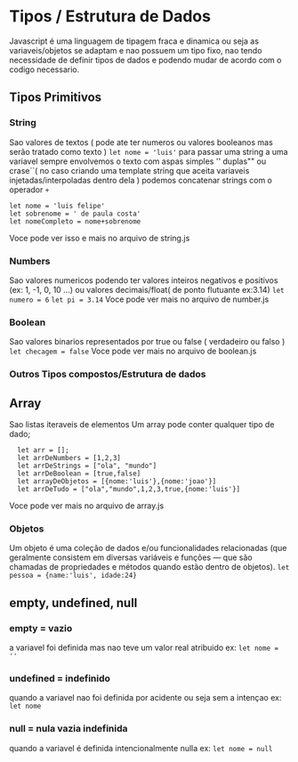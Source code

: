 # Tipos / Estrutura de Dados

Javascript é uma linguagem de tipagem fraca e dinamica ou seja as variaveis/objetos se adaptam e nao possuem um tipo fixo, nao tendo necessidade de definir tipos de dados e podendo mudar de acordo com o codigo necessario.

## Tipos Primitivos

### String

Sao valores de textos ( pode ate ter numeros ou valores booleanos mas serão tratado como texto )
`let nome = 'luis'`
para passar uma string a uma variavel sempre envolvemos o texto com aspas simples '' duplas"" ou crase``( no caso criando uma template string que aceita variaveis injetadas/interpoladas dentro dela ) podemos concatenar strings com o operador `+`

```
let nome = 'luis felipe'
let sobrenome = ' de paula costa'
let nomeCompleto = nome+sobrenome
```

Voce pode ver isso e mais no arquivo de string.js

### Numbers

Sao valores numericos podendo ter valores inteiros negativos e positivos (ex: 1, -1, 0, 10 ...) ou valores decimais/float( de ponto flutuante ex:3.14)
`let numero = 6`
`let pi = 3.14`
Voce pode ver mais no arquivo de number.js

### Boolean

Sao valores binarios representados por true ou false ( verdadeiro ou falso )
`let checagem = false`
Voce pode ver mais no arquivo de boolean.js

### Outros Tipos compostos/Estrutura de dados

## Array

Sao listas iteraveis de elementos
Um array pode conter qualquer tipo de dado;

```
  let arr = [];
  let arrDeNumbers = [1,2,3]
  let arrDeStrings = ["ola", "mundo"]
  let arrDeBoolean = [true,false]
  let arrayDeObjetos = [{nome:'luis'},{nome:'joao'}]
  let arrDeTudo = ["ola","mundo",1,2,3,true,{nome:'luis'}]
```

Voce pode ver mais no arquivo de array.js

### Objetos
Um objeto é uma coleção de dados e/ou funcionalidades relacionadas (que geralmente consistem em diversas variáveis e funções — que são chamadas de propriedades e métodos quando estão dentro de objetos).
`let pessoa = {name:'luis', idade:24}`


## empty, undefined, null
### empty = vazio 
a variavel foi definida mas nao teve um valor real atribuido ex: `let nome = ''`
### undefined = indefinido
quando a variavel nao foi definida por acidente ou seja sem a intençao 
ex: `let nome` 

### null = nula vazia indefinida
quando a variavel é definida intencionalmente nulla
ex: `let nome = null`